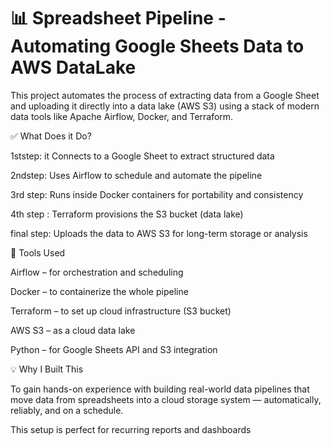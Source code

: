 # 📊 Spreadsheet  Pipeline - Automating  Google Sheets Data to AWS DataLake

This project automates the process of extracting data from a Google Sheet and uploading it directly into a data lake (AWS S3) using a stack of modern data tools like Apache Airflow, Docker, and Terraform.

✅ What Does it Do?

   1ststep: it Connects to a Google Sheet to extract structured data

   2ndstep: Uses Airflow to schedule and automate the pipeline

   3rd step:  Runs inside Docker containers for portability and consistency

   4th step : Terraform provisions the S3 bucket (data lake)

  final step: Uploads the data to AWS S3 for long-term storage or analysis

🧰 Tools Used

   Airflow – for orchestration and scheduling

   Docker – to containerize the whole pipeline

   Terraform – to set up cloud infrastructure (S3 bucket)

   AWS S3 – as a cloud data lake

   Python – for Google Sheets API and S3 integration

💡 Why I Built This

To gain hands-on experience with building real-world data pipelines that move data from spreadsheets into a cloud storage system — automatically, reliably, and on a schedule.

This setup is perfect for recurring reports and  dashboards
